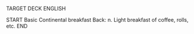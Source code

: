 TARGET DECK
ENGLISH

START
Basic
Continental breakfast
Back: n. Light breakfast of coffee, rolls, etc.
END
